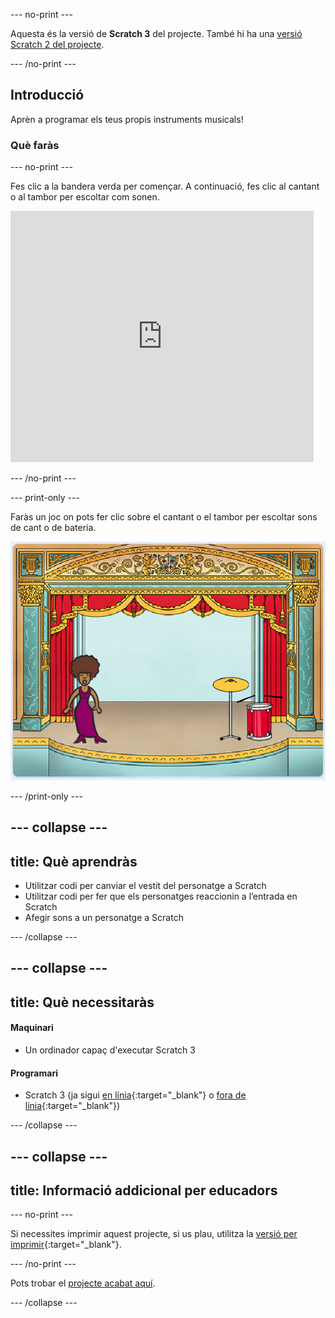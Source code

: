 --- no-print ---

Aquesta és la versió de **Scratch 3** del projecte. També hi ha una [versió Scratch 2 del projecte](https://projects.raspberrypi.org/ca-ES/projects/rock-band-scratch2).

--- /no-print ---

## Introducció

Aprèn a programar els teus propis instruments musicals!

### Què faràs

--- no-print ---

Fes clic a la bandera verda per començar. A continuació, fes clic al cantant o al tambor per escoltar com sonen.

<div class="scratch-preview">
  <iframe allowtransparency="true" width="485" height="402" src="https://scratch.mit.edu/projects/embed/276872220/?autostart=false" frameborder="0" scrolling="no"></iframe>
</div>

--- /no-print ---

--- print-only ---

Faràs un joc on pots fer clic sobre el cantant o el tambor per escoltar sons de cant o de bateria.

![captura de pantalla del joc](images/demo.png)

--- /print-only ---

--- collapse ---
---
title: Què aprendràs
---

+ Utilitzar codi per canviar el vestit del personatge a Scratch
+ Utilitzar codi per fer que els personatges reaccionin a l’entrada en Scratch
+ Afegir sons a un personatge a Scratch

--- /collapse ---

--- collapse ---
---
title: Què necessitaràs
---

#### Maquinari

+ Un ordinador capaç d'executar Scratch 3

#### Programari

+ Scratch 3 (ja sigui [en línia](http://rpf.io/scratchon){:target="_blank"} o [fora de línia](http://rpf.io/scratchoff){:target="_blank"})

--- /collapse ---

--- collapse ---
---
title: Informació addicional per educadors
---

--- no-print ---

Si necessites imprimir aquest projecte, si us plau, utilitza la [versió per imprimir](https://projects.raspberrypi.org/ca-ES/projects/rock-band/print){:target="_blank"}.

--- /no-print ---

Pots trobar el [projecte acabat aquí](http://rpf.io/p/ca-ES/rock-band-get).

--- /collapse ---